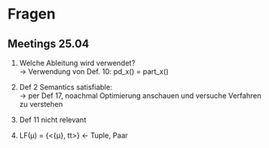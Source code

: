# Fragen

## Meetings 25.04

1. Welche Ableitung wird verwendet? <br>
    &rarr; Verwendung von Def. 10: pd_x() = part_x()

2. Def 2 Semantics satisfiable: <br>
    &rarr; per Def 17, noachmal Optimierung anschauen und versuche Verfahren zu verstehen
    
3. Def 11 nicht relevant

4. LF(&micro;) = {<{&micro;}, tt>} &larr; Tuple, Paar


